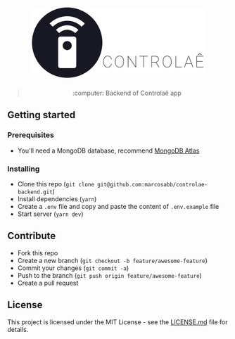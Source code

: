 <h1 align="center">
  <img src=".github/controlae.svg" alt="Controlaê">
</h1>

<blockquote align="center">:computer: Backend of Controlaê app</blockquote>

## Getting started

### Prerequisites

- You'll need a MongoDB database, recommend [MongoDB Atlas](https://www.mongodb.com/cloud/atlas)

### Installing

- Clone this repo (`git clone git@github.com:marcosabb/controlae-backend.git`)
- Install dependencies (`yarn`)
- Create a `.env` file and copy and paste the content of `.env.example` file
- Start server (`yarn dev`)

## Contribute

- Fork this repo
- Create a new branch (`git checkout -b feature/awesome-feature`)
- Commit your changes (`git commit -a`)
- Push to the branch (`git push origin feature/awesome-feature`)
- Create a pull request

## License

This project is licensed under the MIT License - see the [LICENSE.md](LICENSE.md) file for details.
